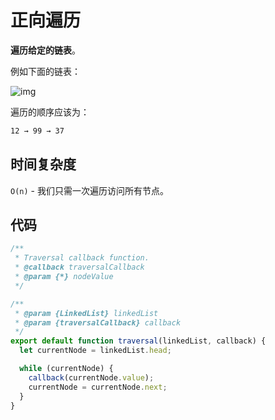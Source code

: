 # 正向遍历

**遍历给定的链表**。

例如下面的链表：

![img](https://img.imyangyong.com/blog/2020-07-13%2018-05-09.png)

遍历的顺序应该为：

```bash
12 → 99 → 37
```

## 时间复杂度

`O(n)` - 我们只需一次遍历访问所有节点。

## 代码

```javascript
/**
 * Traversal callback function.
 * @callback traversalCallback
 * @param {*} nodeValue
 */

/**
 * @param {LinkedList} linkedList
 * @param {traversalCallback} callback
 */
export default function traversal(linkedList, callback) {
  let currentNode = linkedList.head;

  while (currentNode) {
    callback(currentNode.value);
    currentNode = currentNode.next;
  }
}
```

